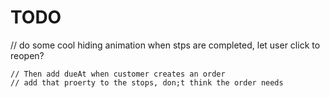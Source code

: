 #  TODO
    
  
// do some cool hiding animation when stps are completed, let user click to reopen?
    
    // Then add dueAt when customer creates an order
    // add that proerty to the stops, don;t think the order needs

